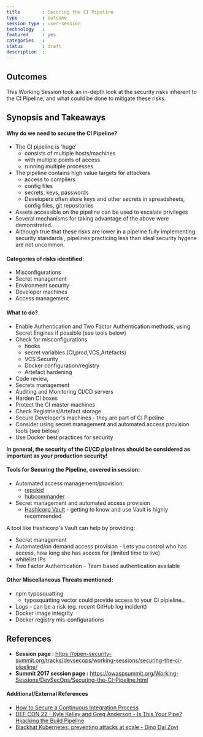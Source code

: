 ```yaml
---
title        : Securing the CI Pipeline
type         : outcome
session_type : user-session
technology   :
featured     : yes
categories   : 
status       : draft
description  :
---
```


## Outcomes
This Working Session took an in-depth look at the security risks inherent to the CI Pipeline, and what could be done to mitigate these risks.

## Synopsis and Takeaways

#### Why do we need to secure the CI Pipeline?

- The CI pipeline is 'huge'
    - consists of multiple hosts/machines
    - with multiple points of access
    - running multiple processes
- The pipeline contains high value targets for attackers
    - access to compilers
    - config files
    - secrets, keys, passwords
    - Developers often store keys and other secrets in spreadsheets, config files, git repositories
- Assets accessible on the pipeline can be used to escalate privileges
- Several mechanisms for taking advantage of the above were demonstrated.
- Although true that these risks are lower in a pipeline fully implementing security standards , pipelines practicing less than ideal security hygene are not uncommon.

####  Categories of risks identified:

- Misconfigurations
- Secret management
- Environment security
- Developer machines 
- Access management

#### What to do?

- Enable Authentication and Two Factor Authentication methods, using Secret Engines if possible (see tools below)
- Check for misconfigurations
    - hooks
    - secret variables (CI,prod,VCS,Artefacts)
    - VCS Security
    - Docker configuration/registry
    - Artefact hardening
- Code review, 
- Secrets management
- Auditing and Monitoring CI/CD servers
- Harden CI boxes
- Protect the CI master machines
- Check Registries/Artefact storage
- Secure Developer's machines - they are part of CI Pipeline
- Consider using secret management and automated access provision tools (see below)
- Use Docker best practices for security

**In general, the security of the CI/CD pipelines should be considered as important as your production security!**


#### Tools for Securing the Pipeline, covered in session:

- Automated access management/provision:
    - [repokid](https://github.com/Netflix/repokid)
    - [hubcommander](https://github.com/Netflix/hubcommander)
- Secret management and automated access provision
    - [Hashicorp Vault](https://www.vaultproject.io/) - getting to know and use Vault is highly recommended

A tool like Hashicorp's Vault can help by providing:

- Secret management
- Automated/on demand access provision - Lets you control who has access, how long she has access for (limited time to live)
- whitelist IPs
- Two Factor Authentication - Team based authentication available

#### Other Miscellaneous Threats mentioned:

- npm typosquatting
    - typosquatting vector could provide access to your CI pipleline..
- Logs - can be a risk (eg. recent GitHub log incident)
- Docker image integrity
- Docker registry mis-configurations


## References
- **Session page :** https://open-security-summit.org/tracks/devsecops/working-sessions/securing-the-ci-pipeline/
- **Summit 2017 session page :** https://owaspsummit.org/Working-Sessions/DevSecOps/Securing-the-CI-Pipeline.html

#### Additional/External References

- [How to Secure a Continuous Integration Process](https://www.nccgroup.trust/uk/our-research/securing-the-continuous-integration-process)
- [DEF CON 22 - Kyle Kelley and Greg Anderson - Is This Your Pipe? Hijacking the Build Pipeline](https://www.youtube.com/watch?v=nBR7Kru6JX0)
- [Blackhat Kubernetes: preventing attacks at scale - Dino Dai Zovi](https://www.youtube.com/watch?v=P8891Z_uj-0)